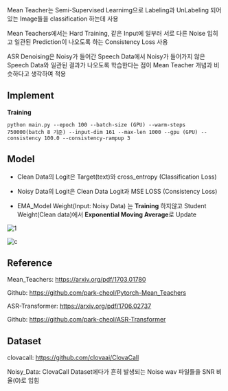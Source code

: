 Mean Teacher는 Semi-Supervised Learnimg으로 Labeling과 UnLabeling 되어 있는 Image들을 
classification 하는데 사용

Mean Teachers에서는 Hard Training, 같은 Input에 일부러 서로 다른 Noise 입히고 일관된 Prediction이 나오도록 하는 Consistency Loss 사용

ASR Denoising은 Noisy가 들어간 Speech Data에서 Noisy가 들어가지 않은 Speech Data와 일관된 결과가 나오도록
학습한다는 점이 Mean Teacher 개념과 비슷하다고 생각하여 적용

## Implement

**Training**

`python main.py --epoch 100 --batch-size (GPU) --warm-steps 750000(batch 8 기준)
--input-dim 161 --max-len 1000 --gpu (GPU) --consistency 100.0 --consistency-rampup 3`

## Model
- Clean Data의 Logit은 Target(text)와 cross_entropy (Classification Loss)

- Noisy Data의 Logit은 Clean Data Logit과 MSE LOSS (Consistency Loss)

- EMA_Model Weight(Input: Noisy Data) 는 **Training** 하지않고 Student Weight(Clean data)에서 **Exponential Moving Average**로 Update

![1](https://user-images.githubusercontent.com/76771847/122905728-6e0a8f00-d38c-11eb-9907-b0449397225e.png)

![c](https://user-images.githubusercontent.com/76771847/126824793-0e5bcfa1-86a5-4705-a08f-426aaffa8961.png)

## Reference

Mean_Teachers: https://arxiv.org/pdf/1703.01780

Github: https://github.com/park-cheol/Pytorch-Mean_Teachers

ASR-Transformer: https://arxiv.org/pdf/1706.02737

Github: https://github.com/park-cheol/ASR-Transformer

## Dataset

clovacall: https://github.com/clovaai/ClovaCall

Noisy_Data: ClovaCall Dataset에다가 흔히 발생되는 Noise wav 파일들을 SNR 비율(0)로 입힘 


